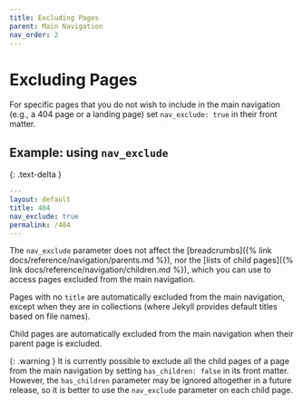 ```yaml
---
title: Excluding Pages
parent: Main Navigation
nav_order: 2
---
```


# Excluding Pages

For specific pages that you do not wish to include in the main navigation (e.g., a 404 page or a landing page) set `nav_exclude: true` in their front matter.

## Example: using `nav_exclude`
{: .text-delta }

```yaml
---
layout: default
title: 404
nav_exclude: true
permalink: /404
---
```

The `nav_exclude` parameter does not affect the [breadcrumbs]({% link docs/reference/navigation/parents.md %}), nor the [lists of child pages]({% link docs/reference/navigation/children.md %}), which you can use to access pages excluded from the main navigation.

Pages with no `title` are automatically excluded from the main navigation, except when they are in collections (where Jekyll provides default titles based on file names).

Child pages are automatically excluded from the main navigation when their parent page is excluded.

{: .warning }
It is currently possible to exclude all the child pages of a page from the main navigation by setting `has_children: false` in its front matter. However, the `has_children` parameter may be ignored altogether in a future release, so it is better to use the `nav_exclude` parameter on each child page.
